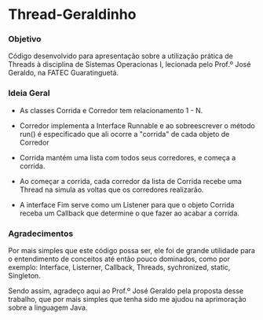 # Thread-Geraldinho

### Objetivo

Código desenvolvido para apresentação sobre a utilização prática de Threads à disciplina de Sistemas Operacionas I, lecionada pelo Prof.º José Geraldo, na FATEC Guaratinguetá.

### Ideia Geral

* As classes Corrida e Corredor tem relacionamento 1 - N.

* Corredor implementa a Interface Runnable e ao sobreescrever o método run() é especificado que ali ocorre a "corrida" de cada objeto de Corredor

* Corrida mantém uma lista com todos seus corredores, e começa a corrida.

* Ao começar a corrida, cada corredor da lista de Corrida recebe uma Thread na simula as voltas que os corredores realizarão.

* A interface Fim serve como um Listener para que o objeto Corrida receba um Callback que determine o que fazer ao acabar a corrida.
 
### Agradecimentos

Por mais simples que este código possa ser, ele foi de grande utilidade para o entendimento de conceitos até então pouco dominados, como por exemplo: Interface, Listerner, Callback, Threads, sychronized, static, Singleton.

Sendo assim, agradeço aqui ao Prof.º José Geraldo pela proposta desse trabalho, que por mais simples que tenha sido me ajudou na aprimoração sobre a linguagem Java.
